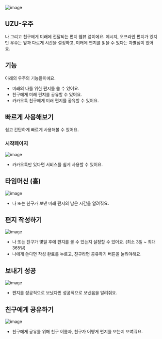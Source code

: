 ![image](https://github.com/user-attachments/assets/1cca7a0f-31aa-4965-91aa-dd0d44f76b38)


## UZU-우주
나 그리고 친구에게 미래에 전달되는 편지 웹뷰 앱이에요. 
메시지, 오프라인 편지가 있지만 우주는 앞과 다르게 시간을 설정하고, 미래에 편지를 읽을 수 있다는 차별점이 있어요.

## 기능
아래의 우주의 기능들이에요.
- 미래의 나를 위한 편지를 쓸 수 있어요.
- 친구에게 미래 편지를 공유할 수 있어요.
- 카카오톡 친구에게 미래 편지를 공유할 수 있어요.

## 빠르게 사용해보기
쉽고 간단하게 빠르게 사용해볼 수 있어요.
### 시작페이지
![image](https://github.com/user-attachments/assets/2a9f0c22-4646-4d89-b805-d0f2d835ff1f)
- 카카오톡만 있다면 서비스를 쉽게 사용할 수 있어요.

## 타임머신 (홈)
![image](https://github.com/user-attachments/assets/5b549305-9e4b-4ca6-b727-b16d4bbe2688)
- 나 또는 친구가 보낸 미래 편지의 남은 시간을 알려줘요.

## 편지 작성하기
![image](https://github.com/user-attachments/assets/dcecffe4-0ace-4be6-8f01-95761e906ca2)
- 나 또는 친구가 몇일 후에 편지를 볼 수 있는지 설정할 수 있어요. (최소 3일 ~ 최대 365일)
- 나에게 쓴다면 작성 완료를 누르고, 친구라면 공유하기 버튼을 눌려야해요.

## 보내기 성공
![image](https://github.com/user-attachments/assets/fe59ab39-d83c-4df8-8367-b9a0142e4a09)
- 편지를 성공적으로 보냈다면 성공적으로 보냈음을 알려줘요.

## 친구에게 공유하기
![image](https://github.com/user-attachments/assets/0044e6bd-ae83-4093-bd88-595f9e2d5994)
- 친구에게 공유를 위해 친구 이름과, 친구가 어떻게 편지를 보는지 보여줘요.

